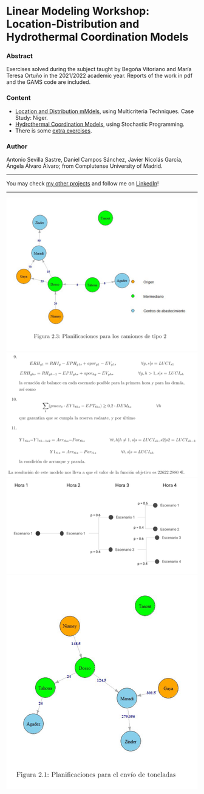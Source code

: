 # Linear Modeling Workshop: Location-Distribution and Hydrothermal Coordination Models

### Abstract
Exercises solved during the subject taught by Begoña Vitoriano and María Teresa Ortuño in the 2021/2022 academic year.
Reports of the work in pdf and the GAMS code are included.

### Content
- [Location and Distribution mMdels](https://github.com/asevillasastre/UCM-Linear-Programming-Optimization-Models/tree/main/Niger-location-and-distribution-problem), using Multicriteria Techniques. Case Study: Niger.
- [Hydrothermal Coordination Models](https://github.com/asevillasastre/UCM-Linear-Programming-Optimization-Models/tree/main/hydroelectric-coordination-problem), using Stochastic Programming.
- There is some [extra exercises](https://github.com/asevillasastre/UCM-Linear-Programming-Optimization-Models/tree/main/other-exercises).

### Author
Antonio Sevilla Sastre, Daniel Campos Sánchez, Javier Nicolás García, Ángela Álvaro Álvaro; from Complutense University of Madrid.

-----------------------------------------------------------------------------

You may check [my other projects](https://github.com/asevillasastre?tab=repositories) and follow me on [LinkedIn](https://www.linkedin.com/in/asevillasastre/)!

-----------------------------------------------------------------------------

![alt text](https://github.com/asevillasastre/UCM-Linear-Programming-Optimization-Models/blob/main/images/UCM-LPM%20(4).png?raw=true)
![alt text](https://github.com/asevillasastre/UCM-Linear-Programming-Optimization-Models/blob/main/images/UCM-LPM%20(2).png?raw=true)
![alt text](https://github.com/asevillasastre/UCM-Linear-Programming-Optimization-Models/blob/main/images/UCM-LPM%20(3).png?raw=true)
![alt text](https://github.com/asevillasastre/UCM-Linear-Programming-Optimization-Models/blob/main/images/UCM-LPM%20(1).png?raw=true)
